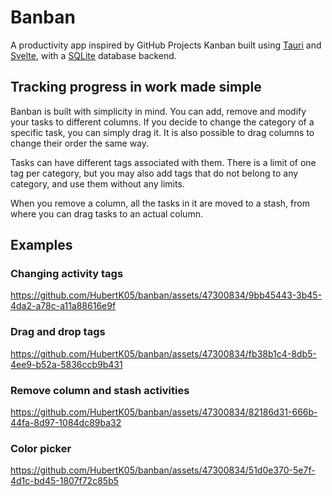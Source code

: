 # Banban

A productivity app inspired by GitHub Projects Kanban built using [Tauri](https://tauri.app/) and [Svelte](https://svelte.dev/), with a [SQLite](https://www.sqlite.org/) database backend.

## Tracking progress in work made simple

Banban is built with simplicity in mind. You can add, remove and modify your tasks to different columns. If you decide to change the category of a specific task, you can simply drag it. It is also possible to drag columns to change their order the same way.

Tasks can have different tags associated with them. There is a limit of one tag per category, but you may also add tags that do not belong to any category, and use them without any limits.

When you remove a column, all the tasks in it are moved to a stash, from where you can drag tasks to an actual column.

## Examples

### Changing activity tags
https://github.com/HubertK05/banban/assets/47300834/9bb45443-3b45-4da2-a78c-a11a88616e9f

### Drag and drop tags
https://github.com/HubertK05/banban/assets/47300834/fb38b1c4-8db5-4ee9-b52a-5836ccb9b431

### Remove column and stash activities
https://github.com/HubertK05/banban/assets/47300834/82186d31-666b-44fa-8d97-1084dc89ba32

### Color picker  
https://github.com/HubertK05/banban/assets/47300834/51d0e370-5e7f-4d1c-bd45-1807f72c85b5

